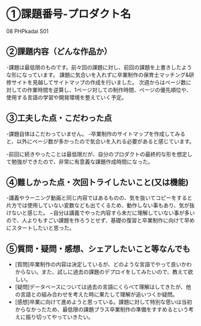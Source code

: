 # ①課題番号-プロダクト名
08 PHPkadai S01

## ②課題内容（どんな作品か）
-課題は最低限のものです。前々回の課題に対し、前回の課題を上書きしたような形になっています。
課題に気合いを入れずに卒業制作の保育士マッチング&研修サイトを見越してサイトマップの作成を行いました。
次週からはページ数に対しての作業時間を逆算し、1ページ対しての制作時間、ページの優先順位や、使用する言語の学習や開発環境を整えていく予定。

## ③工夫した点・こだわった点
-課題自体はこだわっていません。
-卒業制作のサイトマップを作成してみると、以外にページ数が多かったので気合いを入れる必要があると感じています。

-前回に続きやったことは最低限だが、自分のプロダクトの最終的な形を想定して勉強ができたので、非常に有意義な課題作成時間になった。

## ④難しかった点・次回トライしたいこと(又は機能)
-講義やラーニング動画と同じ内容ではあるものの、気を抜いてコピーをすると片方では使用していない変数なども出てくるため、動作しない事もあり、気が抜けないと感じた。
−自分は講義でやった内容すら未だに理解していない事が多いので、人よりもすごい課題を作ろうとせず、基礎の復習と卒業制作に向けて早めにスタートしたいと思った。

## ⑤質問・疑問・感想、シェアしたいこと等なんでも
- [質問]卒業制作の内容は決定しているが、どのような言語でやって良いかわからない。また、試しに過去の課題のデプロイをしてみたいので、教えて欲しい。
- [疑問]データベースについては過去の言語にくらべて理解はしてきたが、他の言語との組み合わせを考えた時に果たして理解が追いつくか疑問。
- [感想]卒業に向けて進めようと思っている。課題に対して特別な思いは当初からなかったため、最低限の課題プラス卒業制作の準備をすすめるという考えに振り切ってやっていきたい。

​
